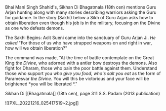 Bhai Mani Singh Shahid's, Sikhan Di Bhagatmala (18th cen) mentions Guru Arjan hunting along with many stories describing warriors asking the Guru for guidance. In the story (Sakhi) below a Sikh of Guru Arjan asks how to obtain liberation even though his job is in the military, focusing on the Divine as one who defeats demons.

The Sakhi Begins:
Adit Sueni came into the sanctuary of Guru Arjan Ji. *He asked* "For those of us who have strapped weapons on and right in war, how will we obtain liberation?"

The command was made, "At the time of battle contemplate on the Great King *the Divine*, who adorned with a antler bow destroys the demons. Also fight for Dharam, those who pain the poor battle against them. Understand those who support you *who give you food, who's salt you eat* as the form of Paramesvar *the Divine*. You will this be victorious and your face will be brightened *you will be liberated *."

Sikhan Di [[Bhagatmala]] (18th cen), page 311
S.S. Padam (2013 publication)

![[PXL_20221216_025417519~2.jpg]]
